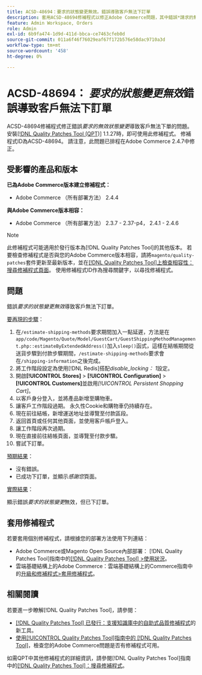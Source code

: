 ```yaml
---
title: ACSD-48694：要求的狀態變更無效。錯誤導致客戶無法下訂單
description: 套用ACSD-48694修補程式以修正Adobe Commerce問題，其中錯誤*請求的無效狀態變更*會阻止客戶下訂單。
feature: Admin Workspace, Orders
role: Admin
exl-id: 6b9fa474-1d9d-411d-bbca-ce7463cfeb0d
source-git-commit: 011a6f46f76029eaf67f172b576e58dac9710a3d
workflow-type: tm+mt
source-wordcount: '458'
ht-degree: 0%

---
```


# ACSD-48694： *要求的狀態變更無效*&#x200B;錯誤導致客戶無法下訂單

ACSD-48694修補程式修正錯誤&#x200B;*要求的無效狀態變更*&#x200B;導致客戶無法下單的問題。 安裝[[!DNL Quality Patches Tool (QPT)]](https://experienceleague.adobe.com/en/docs/commerce-operations/tools/quality-patches-tool/quality-patches-tool-to-self-serve-quality-patches) 1.1.27時，即可使用此修補程式。 修補程式ID為ACSD-48694。 請注意，此問題已排程在Adobe Commerce 2.4.7中修正。

## 受影響的產品和版本

**已為Adobe Commerce版本建立修補程式：**

* Adobe Commerce （所有部署方法） 2.4.4

**與Adobe Commerce版本相容：**

* Adobe Commerce （所有部署方法） 2.3.7 - 2.37-p4， 2.4.1 - 2.4.6

>[!NOTE]
>
>此修補程式可能適用於發行版本為[!DNL Quality Patches Tool]的其他版本。 若要檢查修補程式是否與您的Adobe Commerce版本相容，請將`magento/quality-patches`套件更新至最新版本，並在[[!DNL Quality Patches Tool]上檢查相容性：搜尋修補程式頁面](https://experienceleague.adobe.com/tools/commerce-quality-patches/index.html)。 使用修補程式ID作為搜尋關鍵字，以尋找修補程式。

## 問題

錯誤&#x200B;*要求的狀態變更無效*&#x200B;導致客戶無法下訂單。

<u>要再現的步驟</u>：

1. 在`/estimate-shipping-methods`要求期間加入一點延遲，方法是在`app/code/Magento/Quote/Model/GuestCart/GuestShippingMethodManagement.php::estimateByExtendedAddress()`加入`sleep()`函式，這樣在結帳期間從送貨步驟到付款步驟期間，`/estimate-shipping-methods`要求會在`/shipping-information`之後完成。
1. 將工作階段設定為使用[!DNL Redis]搭配&#x200B;*disable_locking： 1*&#x200B;設定。
1. 開啟&#x200B;**[!UICONTROL Stores]** > **[!UICONTROL Configuration]** > **[!UICONTROL Customers]**&#x200B;並啟用&#x200B;*[!UICONTROL Persistent Shopping Cart]*。
1. 以客戶身分登入，並將產品新增至購物車。
1. 讓客戶工作階段過期。 永久性Cookie和購物車仍持續存在。
1. 現在前往結帳，新增運送地址並導覽至付款區段。
1. 返回首頁或任何其他頁面，並使用客戶帳戶登入。
1. 讓工作階段再次過期。
1. 現在直接前往結帳頁面，並導覽至付款步驟。
1. 嘗試下訂單。

<u>預期結果</u>：

* 沒有錯誤。
* 已成功下訂單，並顯示&#x200B;*感謝您*&#x200B;頁面。

<u>實際結果</u>：

顯示錯誤&#x200B;*要求的狀態變更*&#x200B;無效，但已下訂單。

## 套用修補程式

若要套用個別修補程式，請根據您的部署方法使用下列連結：

* Adobe Commerce或Magento Open Source內部部署： [!DNL Quality Patches Tool]指南中的[[!DNL Quality Patches Tool] >使用狀況](/help/tools/quality-patches-tool/usage.md)。
* 雲端基礎結構上的Adobe Commerce：雲端基礎結構上的Commerce指南中的[升級和修補程式>套用修補程式](https://experienceleague.adobe.com/docs/commerce-cloud-service/user-guide/develop/upgrade/apply-patches.html)。

## 相關閱讀

若要進一步瞭解[!DNL Quality Patches Tool]，請參閱：

* [[!DNL Quality Patches Tool] 已發行：支援知識庫中的自助式品質修補程式](https://experienceleague.adobe.com/en/docs/commerce-operations/tools/quality-patches-tool/quality-patches-tool-to-self-serve-quality-patches)的新工具。
* [使用[!UICONTROL Quality Patches Tool]指南中的 [!DNL Quality Patches Tool]](/help/tools/quality-patches-tool/patches-available-in-qpt/check-patch-for-magento-issue-with-magento-quality-patches.md)，檢查您的Adobe Commerce問題是否有修補程式可用。


如需QPT中其他修補程式的詳細資訊，請參閱[!DNL Quality Patches Tool]指南中的[[!DNL Quality Patches Tool]：搜尋修補程式](https://experienceleague.adobe.com/tools/commerce-quality-patches/index.html)。
